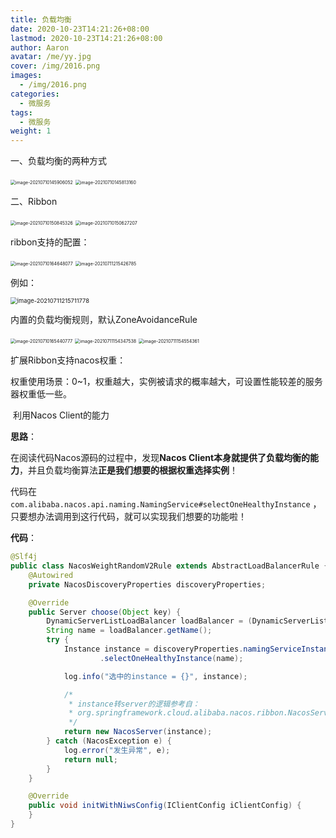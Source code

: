 ```yaml
---
title: 负载均衡
date: 2020-10-23T14:21:26+08:00
lastmod: 2020-10-23T14:21:26+08:00
author: Aaron
avatar: /me/yy.jpg
cover: /img/2016.png
images:
  - /img/2016.png
categories:
  - 微服务
tags:
  - 微服务
weight: 1
---
```


一、负载均衡的两种方式

<img src="https://gitee.com/aaronlynn/picture/raw/master/img/image-20210710145906052.png" alt="image-20210710145906052" style="zoom:50%;" />



<img src="https://gitee.com/aaronlynn/picture/raw/master/img/image-20210710145813160.png" alt="image-20210710145813160" style="zoom:50%;" />

二、Ribbon

<img src="https://gitee.com/aaronlynn/picture/raw/master/img/image-20210710150845326.png" alt="image-20210710150845326" style="zoom:50%;" />

 <img src="https://gitee.com/aaronlynn/picture/raw/master/img/image-20210710150627207.png" alt="image-20210710150627207" style="zoom:50%;" />

ribbon支持的配置：

<img src="C:/Users/Aaron/AppData/Roaming/Typora/typora-user-images/image-20210710164648077.png" alt="image-20210710164648077" style="zoom:50%;" />

<img src="C:/Users/Aaron/AppData/Roaming/Typora/typora-user-images/image-20210711215426785.png" alt="image-20210711215426785" style="zoom:50%;" />

例如：

<img src="https://gitee.com/aaronlynn/picture/raw/master/img/image-20210711215711778.png" alt="image-20210711215711778" style="zoom: 67%;" /> 

内置的负载均衡规则，默认ZoneAvoidanceRule

<img src="C:/Users/Aaron/AppData/Roaming/Typora/typora-user-images/image-20210710165440777.png" alt="image-20210710165440777" style="zoom:50%;" />

<img src="C:/Users/Aaron/AppData/Roaming/Typora/typora-user-images/image-20210711154347538.png" alt="image-20210711154347538" style="zoom:50%;" />

<img src="https://gitee.com/aaronlynn/picture/raw/master/img/image-20210711154554361.png" alt="image-20210711154554361" style="zoom:50%;" />



扩展Ribbon支持nacos权重：

权重使用场景：0~1，权重越大，实例被请求的概率越大，可设置性能较差的服务器权重低一些。

​	利用Nacos Client的能力

**思路**：

在阅读代码Nacos源码的过程中，发现**Nacos Client本身就提供了负载均衡的能力**，并且负载均衡算法**正是我们想要的根据权重选择实例**！

代码在 `com.alibaba.nacos.api.naming.NamingService#selectOneHealthyInstance` ，只要想办法调用到这行代码，就可以实现我们想要的功能啦！

**代码**：

```java
@Slf4j
public class NacosWeightRandomV2Rule extends AbstractLoadBalancerRule {
    @Autowired
    private NacosDiscoveryProperties discoveryProperties;

    @Override
    public Server choose(Object key) {
        DynamicServerListLoadBalancer loadBalancer = (DynamicServerListLoadBalancer) getLoadBalancer();
        String name = loadBalancer.getName();
        try {
            Instance instance = discoveryProperties.namingServiceInstance()
                    .selectOneHealthyInstance(name);

            log.info("选中的instance = {}", instance);

            /*
             * instance转server的逻辑参考自：
             * org.springframework.cloud.alibaba.nacos.ribbon.NacosServerList.instancesToServerList
             */
            return new NacosServer(instance);
        } catch (NacosException e) {
            log.error("发生异常", e);
            return null;
        }
    }

    @Override
    public void initWithNiwsConfig(IClientConfig iClientConfig) {
    }
}
```

